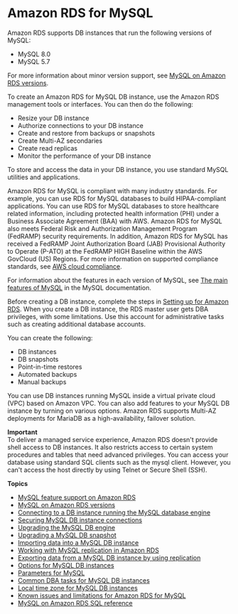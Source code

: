# Amazon RDS for MySQL<a name="CHAP_MySQL"></a>

Amazon RDS supports DB instances that run the following versions of MySQL:
+ MySQL 8\.0
+ MySQL 5\.7

For more information about minor version support, see [MySQL on Amazon RDS versions](MySQL.Concepts.VersionMgmt.md)\.

To create an Amazon RDS for MySQL DB instance, use the Amazon RDS management tools or interfaces\. You can then do the following:
+ Resize your DB instance
+ Authorize connections to your DB instance
+ Create and restore from backups or snapshots
+ Create Multi\-AZ secondaries
+ Create read replicas
+ Monitor the performance of your DB instance

To store and access the data in your DB instance, you use standard MySQL utilities and applications\.

Amazon RDS for MySQL is compliant with many industry standards\. For example, you can use RDS for MySQL databases to build HIPAA\-compliant applications\. You can use RDS for MySQL databases to store healthcare related information, including protected health information \(PHI\) under a Business Associate Agreement \(BAA\) with AWS\. Amazon RDS for MySQL also meets Federal Risk and Authorization Management Program \(FedRAMP\) security requirements\. In addition, Amazon RDS for MySQL has received a FedRAMP Joint Authorization Board \(JAB\) Provisional Authority to Operate \(P\-ATO\) at the FedRAMP HIGH Baseline within the AWS GovCloud \(US\) Regions\. For more information on supported compliance standards, see [AWS cloud compliance](http://aws.amazon.com/compliance/)\.

For information about the features in each version of MySQL, see [The main features of MySQL](https://dev.mysql.com/doc/refman/8.0/en/features.html) in the MySQL documentation\.

Before creating a DB instance, complete the steps in [Setting up for Amazon RDS](CHAP_SettingUp.md)\. When you create a DB instance, the RDS master user gets DBA privileges, with some limitations\. Use this account for administrative tasks such as creating additional database accounts\.

You can create the following:
+ DB instances
+ DB snapshots
+ Point\-in\-time restores
+ Automated backups
+ Manual backups

You can use DB instances running MySQL inside a virtual private cloud \(VPC\) based on Amazon VPC\. You can also add features to your MySQL DB instance by turning on various options\. Amazon RDS supports Multi\-AZ deployments for MariaDB as a high\-availability, failover solution\.

**Important**  
To deliver a managed service experience, Amazon RDS doesn't provide shell access to DB instances\. It also restricts access to certain system procedures and tables that need advanced privileges\. You can access your database using standard SQL clients such as the mysql client\. However, you can't access the host directly by using Telnet or Secure Shell \(SSH\)\.

**Topics**
+ [MySQL feature support on Amazon RDS](MySQL.Concepts.FeatureSupport.md)
+ [MySQL on Amazon RDS versions](MySQL.Concepts.VersionMgmt.md)
+ [Connecting to a DB instance running the MySQL database engine](USER_ConnectToInstance.md)
+ [Securing MySQL DB instance connections](securing-mysql-connections.md)
+ [Upgrading the MySQL DB engine](USER_UpgradeDBInstance.MySQL.md)
+ [Upgrading a MySQL DB snapshot](USER_UpgradeDBSnapshot.MySQL.md)
+ [Importing data into a MySQL DB instance](MySQL.Procedural.Importing.Other.md)
+ [Working with MySQL replication in Amazon RDS](USER_MySQL.Replication.md)
+ [Exporting data from a MySQL DB instance by using replication](MySQL.Procedural.Exporting.NonRDSRepl.md)
+ [Options for MySQL DB instances](Appendix.MySQL.Options.md)
+ [Parameters for MySQL](Appendix.MySQL.Parameters.md)
+ [Common DBA tasks for MySQL DB instances](Appendix.MySQL.CommonDBATasks.md)
+ [Local time zone for MySQL DB instances](MySQL.Concepts.LocalTimeZone.md)
+ [Known issues and limitations for Amazon RDS for MySQL](MySQL.KnownIssuesAndLimitations.md)
+ [MySQL on Amazon RDS SQL reference](Appendix.MySQL.SQLRef.md)
